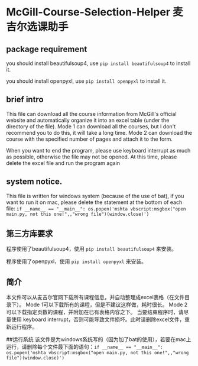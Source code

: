 # McGill-Course-Selection-Helper 麦吉尔选课助手
  ## package requirement
   you should install beautifulsoup4, use `pip install beautifulsoup4` to install it.
   
   you should install openpyxl, use `pip install openpyxl` to install it.
  ## brief intro
  This file can download all the course information from McGill's official website and automatically organize it into an excel table (under the directory of the file). Mode 1 can download all the courses, but I don't recommend you to do this, it will take a long time. Mode 2 can download the course with the specified number of pages and attach it to the form. 

When you want to end the program, please use keyboard interrupt as much as possible, otherwise the file may not be opened. At this time, please delete the excel file and run the program again 

  ## system notice.
  This file is written for windows system (because of the use of bat), if you want to run it on mac, please delete the statement at the bottom of each file: `if __name__ == "__main__":
  os.popen('mshta vbscript:msgbox("open main.py, not this one!",,"wrong file")(window.close)')`
  

  ## 第三方库要求
  程序使用了beautifulsoup4，使用 `pip install beautifulsoup4` 来安装。
  
  程序使用了openpyxl，使用 `pip install openpyxl` 来安装。
  
  ## 简介
本文件可以从麦吉尔官网下载所有课程信息，并自动整理成excel表格（在文件目录下）。 Mode 1可以下载所有的课程，但是不建议这样做，耗时很长。 Mode 2可以下载指定页数的课程，并附加在已有表格内容之下。
   当要结束程序时，请尽量使用 keyboard interrupt，否则可能导致文件损坏。此时请删除excel文件，重新运行程序。

  ##运行系统
  该文件是为windows系统写的（因为加了bat的使用），若要在mac上运行，请删除每个文件最下面的语句：`if __name__ == "__main__":
  os.popen('mshta vbscript:msgbox("open main.py, not this one!",,"wrong file")(window.close)')`
  
